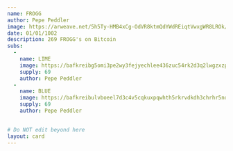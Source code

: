 ```yaml
---
name: FROGG
author: Pepe Peddler
image: https://arweave.net/5h5Ty-HMB4xCg-OdVR8ktmQdYWdREiqtVwxgWR8LROk/xhmfpf_image.png
date: 01/01/1002
description: 269 FROGG's on Bitcoin
subs: 
  -
    name: LIME
    image: https://bafkreibg5omi3pe2wy3fejyechlee436zuc54rk2d3q2lwgzxzp7lb2l2a.ipfs.dweb.link/
    supply: 69   
    author: Pepe Peddler
  -
    name: BLUE
    image: https://bafkreibulvboeel7d3c4v5cqkuxpqwhth5rkrvdkdh3chrhr5ndf37xe5e.ipfs.dweb.link/
    supply: 69   
    author: Pepe Peddler
    

# Do NOT edit beyond here
layout: card
---
```

